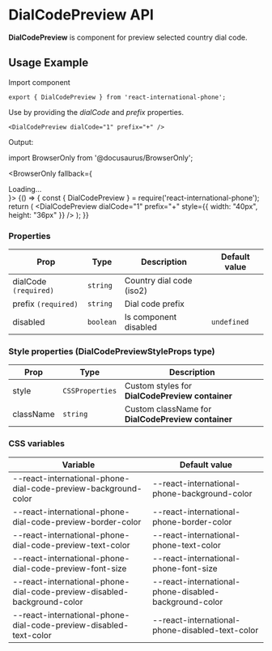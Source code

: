 # DialCodePreview API

**DialCodePreview** is component for preview selected country dial code.

## Usage Example

Import component

```tsx
export { DialCodePreview } from 'react-international-phone';
```

Use by providing the _dialCode_ and _prefix_ properties.

```tsx
<DialCodePreview dialCode="1" prefix="+" />
```

Output:

import BrowserOnly from '@docusaurus/BrowserOnly';

<BrowserOnly fallback={<div>Loading...</div>}>
{() => {
const { DialCodePreview } = require('react-international-phone');
return (
<DialCodePreview dialCode="1" prefix="+" style={{ width: "40px", height: "36px" }} />
);
}}
</BrowserOnly>

### Properties

| Prop                  | Type      | Description              | Default value |
| --------------------- | --------- | ------------------------ | ------------- |
| dialCode `(required)` | `string`  | Country dial code (iso2) |               |
| prefix `(required)`   | `string`  | Dial code prefix         |               |
| disabled              | `boolean` | Is component disabled    | `undefined`   |

### Style properties (DialCodePreviewStyleProps type)

| Prop      | Type            | Description                                        |
| --------- | --------------- | -------------------------------------------------- |
| style     | `CSSProperties` | Custom styles for **DialCodePreview container**    |
| className | `string`        | Custom className for **DialCodePreview container** |

### CSS variables

| Variable                                                                | Default value                                         |
| ----------------------------------------------------------------------- | ----------------------------------------------------- |
| --react-international-phone-dial-code-preview-background-color          | --react-international-phone-background-color          |
| --react-international-phone-dial-code-preview-border-color              | --react-international-phone-border-color              |
| --react-international-phone-dial-code-preview-text-color                | --react-international-phone-text-color                |
| --react-international-phone-dial-code-preview-font-size                 | --react-international-phone-font-size                 |
| --react-international-phone-dial-code-preview-disabled-background-color | --react-international-phone-disabled-background-color |
| --react-international-phone-dial-code-preview-disabled-text-color       | --react-international-phone-disabled-text-color       |
